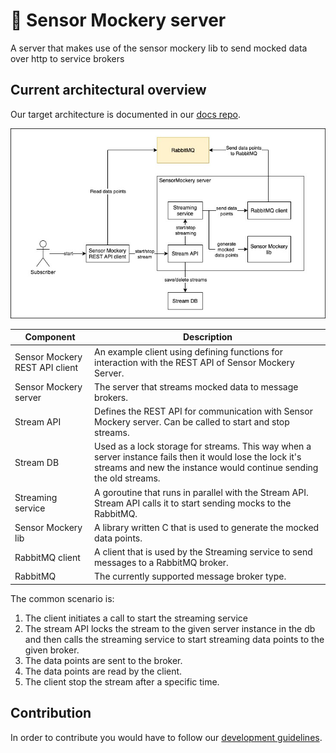 # :robot: Sensor Mockery server
A server that makes use of the sensor mockery lib to send mocked data over http to service brokers

## Current architectural overview

Our target architecture is documented in our [docs repo](https://github.com/sensormockery/docs).

![architectural overview](./docs/img/curr_sm_arch.jpg)

| Component     | Description   |
| ------------- |---------------|
| Sensor Mockery REST API client | An example client using defining functions for interaction with the REST API of Sensor Mockery Server. |
| Sensor Mockery server | The server that streams mocked data to message brokers. |
| Stream API | Defines the REST API for communication with Sensor Mockery server. Can be called to start and stop streams. |
| Stream DB | Used as a lock storage for streams. This way when a server instance fails then it would lose the lock it's streams and new the instance would continue sending the old streams. |
| Streaming service | A goroutine that runs in parallel with the Stream API. Stream API calls it to start sending mocks to the RabbitMQ. |
| Sensor Mockery lib | A library written C that is used to generate the mocked data points. |
| RabbitMQ client | A client that is used by the Streaming service to send messages to a RabbitMQ broker. |
| RabbitMQ | The currently supported message broker type. |

The common scenario is:
1. The client initiates a call to start the streaming service
1. The stream API locks the stream to the given server instance in the db and then calls the streaming service to start streaming data points to the given broker.
1. The data points are sent to the broker.
1. The data points are read by the client.
1. The client stop the stream after a specific time.

## Contribution

In order to contribute you would have to follow our [development guidelines](./docs/development_guide.md).